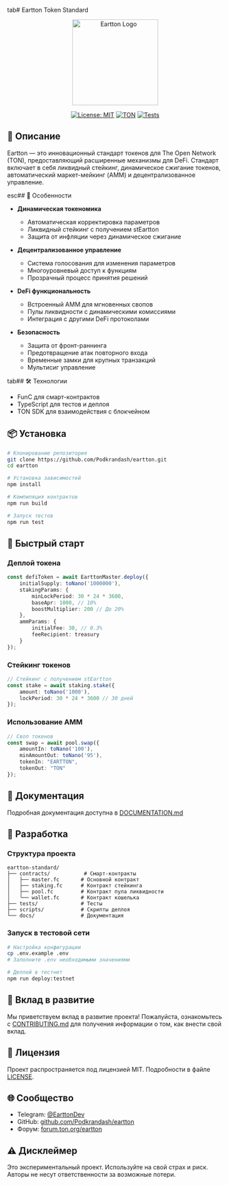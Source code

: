 tab# Eartton Token Standard

<p align="center">
  <img src="docs/assets/eartton-logo.png" alt="Eartton Logo" width="200"/>
</p>

<div align="center">

[![License: MIT](https://img.shields.io/badge/License-MIT-yellow.svg)](https://opensource.org/licenses/MIT)
[![TON](https://img.shields.io/badge/TON-Compatible-blue)](https://ton.org/)
[![Tests](https://img.shields.io/badge/Tests-Passing-green)]()

</div>

## 📝 Описание

Eartton — это инновационный стандарт токенов для The Open Network (TON), предоставляющий расширенные механизмы для DeFi. Стандарт включает в себя ликвидный стейкинг, динамическое сжигание токенов, автоматический маркет-мейкинг (AMM) и децентрализованное управление.

esc## 🌟 Особенности

- **Динамическая токеномика**
  - Автоматическая корректировка параметров
  - Ликвидный стейкинг с получением stEartton
  - Защита от инфляции через динамическое сжигание

- **Децентрализованное управление**
  - Система голосования для изменения параметров
  - Многоуровневый доступ к функциям
  - Прозрачный процесс принятия решений

- **DeFi функциональность**
  - Встроенный AMM для мгновенных свопов
  - Пулы ликвидности с динамическими комиссиями
  - Интеграция с другими DeFi протоколами

- **Безопасность**
  - Защита от фронт-раннинга
  - Предотвращение атак повторного входа
  - Временные замки для крупных транзакций
  - Мультисиг управление

tab## 🛠 Технологии

- FunC для смарт-контрактов
- TypeScript для тестов и деплоя
- TON SDK для взаимодействия с блокчейном

## 📦 Установка

```bash
# Клонирование репозитория
git clone https://github.com/Podkrandash/eartton.git
cd eartton

# Установка зависимостей
npm install

# Компиляция контрактов
npm run build

# Запуск тестов
npm run test
```

## 🚀 Быстрый старт

### Деплой токена

```typescript
const defiToken = await EarttonMaster.deploy({
    initialSupply: toNano('1000000'),
    stakingParams: {
        minLockPeriod: 30 * 24 * 3600,
        baseApr: 1000, // 10%
        boostMultiplier: 200 // До 20%
    },
    ammParams: {
        initialFee: 30, // 0.3%
        feeRecipient: treasury
    }
});
```

### Стейкинг токенов

```typescript
// Стейкинг с получением stEartton
const stake = await staking.stake({
    amount: toNano('1000'),
    lockPeriod: 30 * 24 * 3600 // 30 дней
});
```

### Использование AMM

```typescript
// Своп токенов
const swap = await pool.swap({
    amountIn: toNano('100'),
    minAmountOut: toNano('95'),
    tokenIn: "EARTTON",
    tokenOut: "TON"
});
```

## 📖 Документация

Подробная документация доступна в [DOCUMENTATION.md](DOCUMENTATION.md)

## 🔧 Разработка

### Структура проекта

```
eartton-standard/
├── contracts/           # Смарт-контракты
│   ├── master.fc       # Основной контракт
│   ├── staking.fc      # Контракт стейкинга
│   ├── pool.fc         # Контракт пула ликвидности
│   └── wallet.fc       # Контракт кошелька
├── tests/              # Тесты
├── scripts/            # Скрипты деплоя
└── docs/               # Документация
```

### Запуск в тестовой сети

```bash
# Настройка конфигурации
cp .env.example .env
# Заполните .env необходимыми значениями

# Деплой в тестнет
npm run deploy:testnet
```

## 🤝 Вклад в развитие

Мы приветствуем вклад в развитие проекта! Пожалуйста, ознакомьтесь с [CONTRIBUTING.md](CONTRIBUTING.md) для получения информации о том, как внести свой вклад.

## 📄 Лицензия

Проект распространяется под лицензией MIT. Подробности в файле [LICENSE](LICENSE).

## 🌐 Сообщество

- Telegram: [@EarttonDev](https://t.me/EarttonDev)
- GitHub: [github.com/Podkrandash/eartton](https://github.com/Podkrandash/eartton)
- Форум: [forum.ton.org/eartton](https://forum.ton.org/eartton)

## ⚠️ Дисклеймер

Это экспериментальный проект. Используйте на свой страх и риск. Авторы не несут ответственности за возможные потери. 
